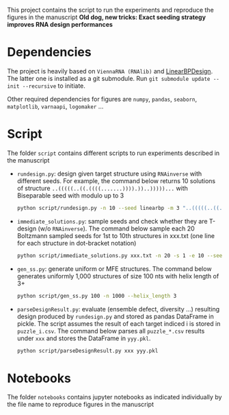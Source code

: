 This project contains the script to run the experiments and reproduce the figures in the manuscript
__Old dog, new tricks: Exact seeding strategy improves RNA design performances__

# Dependencies

The project is heavily based on `ViennaRNA (RNAlib)` and [LinearBPDesign](https://gitlab.inria.fr/amibio/linearbpdesign). The latter one is installed as a git submodule. Run `git submodule update --init --recursive` to initiate.

Other required dependencies for figures are `numpy`, `pandas`, `seaborn`, `matplotlib`, `varnaapi`, `logomaker` ...


# Script

The folder `script` contains different scripts to run experiments described in the manuscript

- `rundesign.py`: design given target structure using `RNAinverse` with different seeds. For example, the command below returns 10 solutions of structure `..(((((..((.((((.......)))).))..)))))...` with Biseparable seed with modulo up to 3
	```bash
	python script/rundesign.py -n 10 --seed linearbp -m 3 "..(((((..((.((((.......)))).))..)))))..."
	```
- `immediate_solutions.py`: sample seeds and check whether they are T-design (w/o `RNAinverse`). The command below sample each 20 Boltzmann sampled seeds for 1st to 10th structures in xxx.txt (one line for each structure in dot-bracket notation)
	```bash
	python script/immediate_solutions.py xxx.txt -n 20 -s 1 -e 10 --seed bpenergy
	```
- `gen_ss.py`: generate uniform or MFE structures. The command below generates uniformly 1,000 structures of size 100 nts with helix length of 3+
	```bash
	python script/gen_ss.py 100 -n 1000 --helix_length 3
	```
- `parseDesignResult.py`: evaluate (ensemble defect, diversity ...) resulting design produced by `rundesign.py` and stored as pandas DataFrame in pickle. The script assumes the result of each target indiced i is stored in `puzzle_i.csv`. The command below parses all `puzzle_*.csv` results under `xxx` and stores the DataFrame in `yyy.pkl`.
	```bash
	python script/parseDesignResult.py xxx yyy.pkl
	```

# Notebooks

The folder `notebooks` contains jupyter notebooks as indicated individually by the file name to reproduce figures in the manuscript
